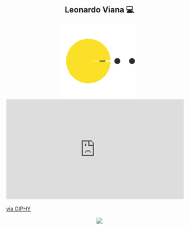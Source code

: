 <h2 align="center"> Leonardo Viana 💻 </h2>

<div align="center">
<img src="https://raw.githubusercontent.com/Aniket965/Aniket965/master/pacman.svg?sanitize=true" width="200" height="200">
</div>
<iframe src="https://giphy.com/embed/vbyUXNC2mBFmg" width="480" height="270" frameBorder="0" class="giphy-embed" allowFullScreen></iframe><p><a href="https://giphy.com/gifs/one-piece-animes-zoro-vbyUXNC2mBFmg">via GIPHY</a></p>

<p align="center">
<img align="center" src="https://github-readme-stats.vercel.app/api?username=leoviana00&&show_icons=true&title_color=fff&icon_color=79ff97&text_color=9f9f9f&bg_color=151515">
</p>  





